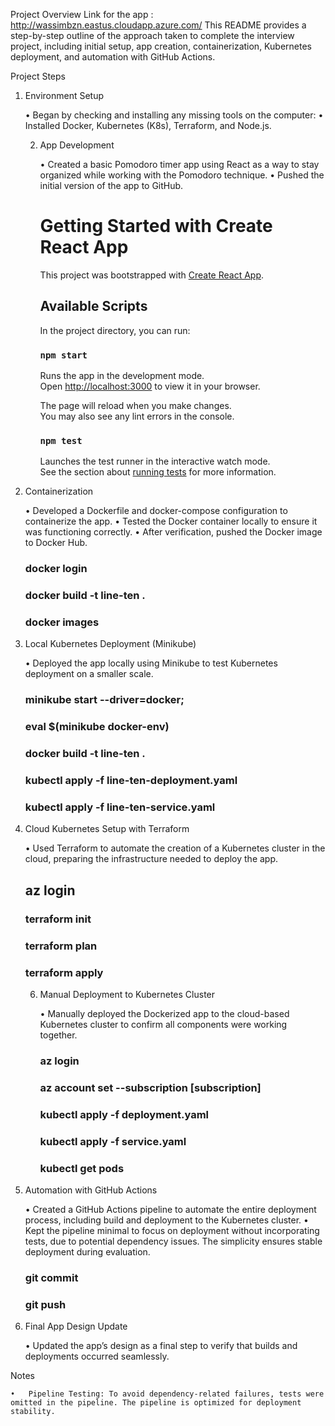 Project Overview
Link for the app : http://wassimbzn.eastus.cloudapp.azure.com/
This README provides a step-by-step outline of the approach taken to complete the interview project, including initial setup, app creation, containerization, Kubernetes deployment, and automation with GitHub Actions.

Project Steps

1. Environment Setup

   •	Began by checking and installing any missing tools on the computer:
   •	Installed Docker, Kubernetes (K8s), Terraform, and Node.js.

   2. App Development

      •	Created a basic Pomodoro timer app using React as a way to stay organized while working with the Pomodoro technique.
      •	Pushed the initial version of the app to GitHub.
       # Getting Started with Create React App
    
       This project was bootstrapped with [Create React App](https://github.com/facebook/create-react-app).
    
       ## Available Scripts
    
       In the project directory, you can run:
    
       ### `npm start`
    
       Runs the app in the development mode.\
       Open [http://localhost:3000](http://localhost:3000) to view it in your browser.
    
       The page will reload when you make changes.\
       You may also see any lint errors in the console.
    
       ### `npm test`
    
       Launches the test runner in the interactive watch mode.\
   See the section about [running tests](https://facebook.github.io/create-react-app/docs/running-tests) for more information.


3. Containerization

   •	Developed a Dockerfile and docker-compose configuration to containerize the app.
   •	Tested the Docker container locally to ensure it was functioning correctly.
   •	After verification, pushed the Docker image to Docker Hub.
    ### docker login
    ### docker build -t line-ten .
    ### docker images

4. Local Kubernetes Deployment (Minikube)

   •	Deployed the app locally using Minikube to test Kubernetes deployment on a smaller scale.
    ### minikube start --driver=docker;
    ### eval $(minikube docker-env) 
    ### docker build -t line-ten .
    ###  kubectl apply -f line-ten-deployment.yaml
    ###  kubectl apply -f line-ten-service.yaml

5. Cloud Kubernetes Setup with Terraform

   •	Used Terraform to automate the creation of a Kubernetes cluster in the cloud, preparing the infrastructure needed to deploy the app.
   ## az login
    ### terraform init
    ### terraform plan
    ### terraform apply
   6. Manual Deployment to Kubernetes Cluster

      •	Manually deployed the Dockerized app to the cloud-based Kubernetes cluster to confirm all components were working together.
      ###  az login
      ###   az account set --subscription [subscription]
      ###  kubectl apply -f deployment.yaml
      ###  kubectl apply -f service.yaml
      ### kubectl get pods

8. Automation with GitHub Actions

   •	Created a GitHub Actions pipeline to automate the entire deployment process, including build and deployment to the Kubernetes cluster.
   •	Kept the pipeline minimal to focus on deployment without incorporating tests, due to potential dependency issues. The simplicity ensures stable deployment during evaluation.
    ### git commit
    ### git push
8. Final App Design Update

   •	Updated the app’s design as a final step to verify that builds and deployments occurred seamlessly.

Notes

	•	Pipeline Testing: To avoid dependency-related failures, tests were omitted in the pipeline. The pipeline is optimized for deployment stability.




